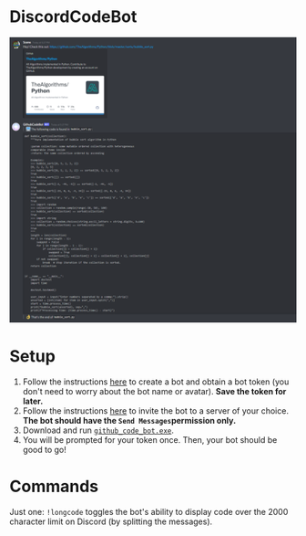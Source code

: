 # DiscordCodeBot

![example](https://github.com/SeanJxie/DiscordCodeBot/blob/main/exampleImage.png)

# Setup
1) Follow the instructions [here](https://discordpy.readthedocs.io/en/latest/discord.html#creating-a-bot-account) to create a bot and obtain a bot token (you don't need to worry about the bot name or avatar). **Save the token for later.**
2) Follow the instructions [here](https://discordpy.readthedocs.io/en/latest/discord.html#inviting-your-bot) to invite the bot to a server of your choice. **The bot should have the `Send Messages`permission only.**
3) Download and run [`github_code_bot.exe`](https://github.com/SeanJxie/DiscordCodeBot/blob/main/github_code_bot.exe?raw=true). 
4) You will be prompted for your token once. Then, your bot should be good to go!

# Commands
Just one: `!longcode` toggles the bot's ability to display code over the 2000 character limit on Discord (by splitting the messages).

